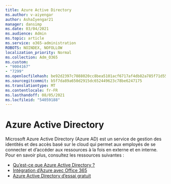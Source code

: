 ```yaml
---
title: Azure Active Directory
ms.author: v-aiyengar
author: AshaIyengar21
manager: dansimp
ms.date: 03/04/2021
ms.audience: Admin
ms.topic: article
ms.service: o365-administration
ROBOTS: NOINDEX, NOFOLLOW
localization_priority: Normal
ms.collection: Adm_O365
ms.custom:
- "9004167"
- "7299"
ms.openlocfilehash: be92d2397c7088020cc8bea5101acf6717af4db82a785f71d55ec5aff9061b1b
ms.sourcegitcommit: b5f7da89a650d2915dc652449623c78be6247175
ms.translationtype: MT
ms.contentlocale: fr-FR
ms.lasthandoff: 08/05/2021
ms.locfileid: "54059188"
---
```

# <a name="azure-active-directory"></a>Azure Active Directory

Microsoft Azure Active Directory (Azure AD) est un service de gestion des identités et des accès basé sur le cloud qui permet aux employés de se connecter et d’accéder aux ressources à la fois en externe et en interne. Pour en savoir plus, consultez les ressources suivantes :

- [Qu’est-ce que Azure Active Directory ?](https://go.microsoft.com/fwlink/?linkid=2081145)
- [Intégration d’Azure avec Office 365](https://go.microsoft.com/fwlink/?linkid=2081218)
- [Azure Active Directory d’essai gratuit](https://go.microsoft.com/fwlink/?linkid=2081144)
